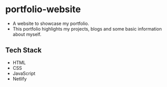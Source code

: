 # portfolio-website

* A website to showcase my portfolio. 
* This portfolio highlights my projects, blogs and some basic information about myself.


## Tech Stack

* HTML
* CSS
* JavaScript
* Netlify




